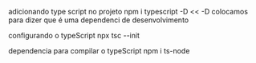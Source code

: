 adicionando type script no projeto
npm i typescript -D  << -D colocamos para dizer que é uma dependenci de desenvolvimento

configurando o typeScript
npx tsc --init

dependencia para compilar o typeScript
npm i ts-node
